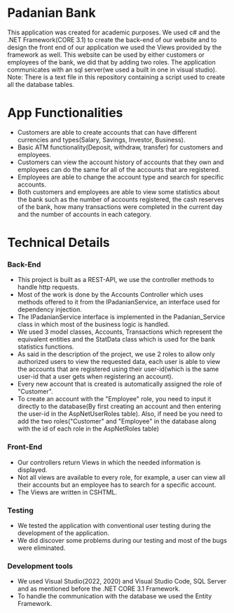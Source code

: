 # Padanian Bank

This application was created for academic purposes. We used c# and the .NET Framework(CORE 3.1) to create the back-end of our website and to design the front end of our application we used the Views provided by the framework as well. This website can be used by either customers or employees of the bank, we did that by adding two roles. The application communicates with an sql server(we used a built in one in visual studio).
Note: There is a text file in this repository containing a script used to create all the database tables.

# App Functionalities

* Customers are able to create accounts that can have different currencies and types(Salary, Savings, Investor, Business).
* Basic ATM functionality(Deposit, withdraw, transfer) for customers and employees.
* Customers can view the account history of accounts that they own and employees can do the same for all of the accounts that are registered.
* Employees are able to change the account type and search for specific accounts.
* Both customers and employees are able to view some statistics about the bank such as the number of accounts registered, the cash reserves of the bank, how many           transactions were completed in the current day and the number of accounts in each category. 

# Technical Details

### Back-End
* This project is built as a REST-API, we use the controller methods to handle http requests.
* Most of the work is done by the Accounts Controller which uses methods offered to it from the IPadanianService, an interface used for dependency injection.
* The IPadanianService interface is implemented in the Padanian_Service class in which most of the business logic is handled.
* We used 3 model classes, Accounts, Transactions which represent the equivalent entities and the StatData class which is used for the bank statistics functions.
* As said in the description of the project, we use 2 roles to allow only authorized users to view the requested data, each user is able to view the accounts that are     registered using their user-id(which is the same user-id that a user gets when registering an account).
* Every new account that is created is automatically assigned the role of "Customer".
* To create an account with the "Employee" role, you need to input it directly to the database(By first creating an account and then entering the user-id in the           AspNetUserRoles table). Also, if need be you need to add the two roles("Customer" and "Employee" in the database along with the id of each role in the AspNetRoles       table)

### Front-End
* Our controllers return Views in which the needed information is displayed.
* Not all views are available to every role, for example, a user can view all their accounts but an employee has to search for a specific account.
* The Views are written in CSHTML.

### Testing
* We tested the application with conventional user testing during the development of the application.
* We did discover some problems during our testing and most of the bugs were eliminated.

### Development tools
* We used Visual Studio(2022, 2020) and Visual Studio Code, SQL Server and as mentioned before the .NET CORE 3.1 Framework.
* To handle the communication with the database we used the Entity Framework. 
